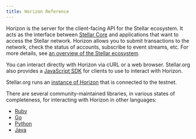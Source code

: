 ```yaml
---
title: Horizon Reference
---
```

Horizon is the server for the client-facing API for the Stellar ecosystem.  It acts as the interface between [Stellar Core](https://www.stellar.org/developers/stellar-core/) and applications that want to access the Stellar network. Horizon allows you to submit transactions to the network, check the status of accounts, subscribe to event streams, etc. For more details, see [an overview of the Stellar ecosystem](https://www.stellar.org/developers/learn/).

You can interact directly with Horizon via cURL or a web browser. Stellar.org also provides a [JavaScript SDK](https://www.stellar.org/developers/js-stellar-sdk/learn/) for clients to use to interact with Horizon.

Stellar.org runs an [instance of Horizon](https://horizon-testnet.stellar.org/) that is connected to the testnet.

There are several community-maintained libraries, in various states of completeness, for interacting with Horizon in other languages:<br>
- [Ruby](https://github.com/stellar/ruby-stellar-sdk)
- [Go](https://github.com/stellar/go-stellar-base)
- [Python](https://github.com/StellarCN/py-stellar-base)
- [Java](https://github.com/stellar/java-stellar-base)

